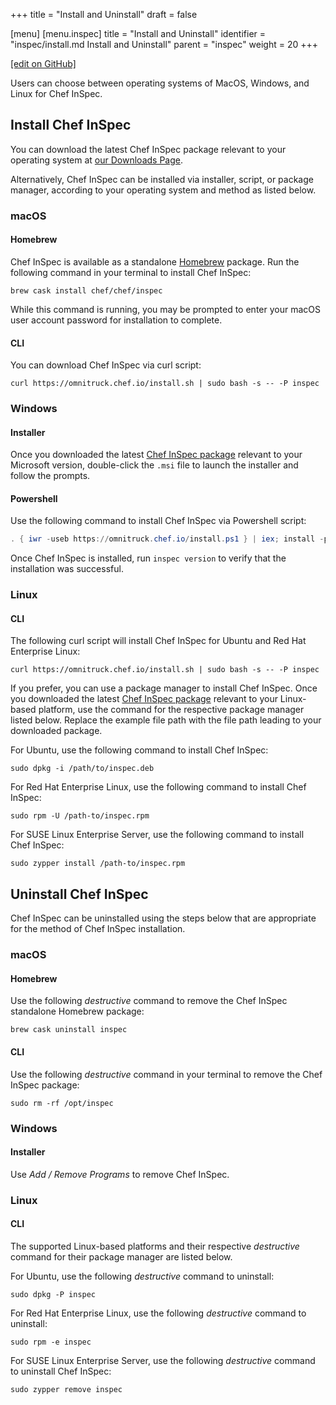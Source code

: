 +++
title = "Install and Uninstall"
draft = false

[menu]
  [menu.inspec]
    title = "Install and Uninstall"
    identifier = "inspec/install.md Install and Uninstall"
    parent = "inspec"
    weight = 20
+++

[\[edit on GitHub\]](https://github.com/inspec/inspec/blob/master/docs-chef-io/content/inspec/install.md)

Users can choose between operating systems of MacOS, Windows, and Linux for Chef InSpec.

## Install Chef InSpec

You can download the latest Chef InSpec package relevant to your operating system
at [our Downloads Page](https://downloads.chef.io/inspec).

Alternatively, Chef InSpec can be installed via installer, script, or package
manager, according to your operating system and method as listed below.

### macOS

#### Homebrew

Chef InSpec is available as a standalone [Homebrew](https://brew.sh/) package.
Run the following command in your terminal to install Chef InSpec:

```
brew cask install chef/chef/inspec
```

While this command is running, you may be prompted to enter your macOS user account
password for installation to complete.

#### CLI

You can download Chef InSpec via curl script:

```
curl https://omnitruck.chef.io/install.sh | sudo bash -s -- -P inspec
```

### Windows

#### Installer

Once you downloaded the latest [Chef InSpec package](https://downloads.chef.io/inspec)
relevant to your Microsoft version, double-click the `.msi` file to launch the
installer and follow the prompts.

#### Powershell

Use the following command to install Chef InSpec via Powershell script:

```powershell
. { iwr -useb https://omnitruck.chef.io/install.ps1 } | iex; install -project inspec
```

Once Chef InSpec is installed, run `inspec version` to verify that the installation
was successful.

### Linux

#### CLI

The following curl script will install Chef InSpec for Ubuntu and Red Hat Enterprise Linux:

```
curl https://omnitruck.chef.io/install.sh | sudo bash -s -- -P inspec
```

If you prefer, you can use a package manager to install Chef InSpec.
Once you downloaded the latest [Chef InSpec package](https://downloads.chef.io/inspec)
relevant to your Linux-based platform, use the command for the respective package
manager listed below. Replace the example file path with the file path leading to
your downloaded package.

For Ubuntu, use the following command to install Chef InSpec:

```
sudo dpkg -i /path/to/inspec.deb
```

For Red Hat Enterprise Linux, use the following command to install Chef InSpec:

```
sudo rpm -U /path-to/inspec.rpm
```

For SUSE Linux Enterprise Server, use the following command to install Chef InSpec:

```
sudo zypper install /path-to/inspec.rpm
```


## Uninstall Chef InSpec

Chef InSpec can be uninstalled using the steps below that are appropriate for the
method of Chef InSpec installation.

### macOS

#### Homebrew

Use the following *destructive* command to remove the Chef InSpec standalone Homebrew package:

```
brew cask uninstall inspec
```

#### CLI

Use the following *destructive* command in your terminal to remove the Chef InSpec package:

```
sudo rm -rf /opt/inspec
```

### Windows

#### Installer

Use *Add / Remove Programs* to remove Chef InSpec.

### Linux

#### CLI

The supported Linux-based platforms and their respective *destructive* command
for their package manager are listed below.

For Ubuntu, use the following *destructive* command to uninstall:

```
sudo dpkg -P inspec
```

For Red Hat Enterprise Linux, use the following *destructive* command to uninstall:

```
sudo rpm -e inspec
```

For SUSE Linux Enterprise Server, use the following *destructive* command to uninstall Chef InSpec:

```
sudo zypper remove inspec
```
